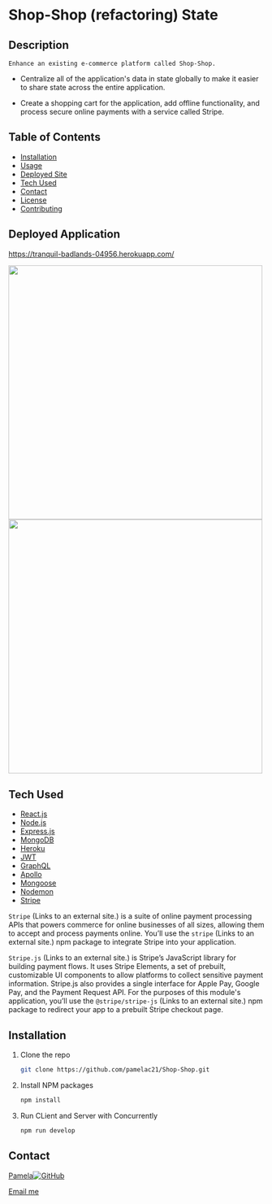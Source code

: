 # Shop-Shop (refactoring) State

## Description
`Enhance an existing e-commerce platform called Shop-Shop.` 

* Centralize all of the application's data in state globally to make it easier to share state across the entire application. 

* Create a shopping cart for the application, add offline functionality, and process secure online payments with a service called Stripe.

## Table of Contents

- [Installation](#installation)
- [Usage](#usage)
- [Deployed Site](#deployed-site)
- [Tech Used](#tech-used)
- [Contact](#contact)
- [License](#license)
- [Contributing](#contact)


## Deployed Application
https://tranquil-badlands-04956.herokuapp.com/

<img src="https://user-images.githubusercontent.com/87335354/180121434-fae44125-eced-484f-b6ac-f39de6aed41f.jpg" height="500">

<img src="https://user-images.githubusercontent.com/87335354/180121400-309600ee-ae64-4780-8805-a375a388cf4f.jpg" height="500">


## Tech Used

* [React.js](https://reactjs.org/)
* [Node.js](https://nodejs.org/)
* [Express.js](https://expressjs.com/)
* [MongoDB](https://www.mongodb.com/)
* [Heroku](https://www.heroku.com/)
* [JWT](https://jwt.io/)
* [GraphQL](https://graphql.org/)
* [Apollo](https://apollographql.com/)
* [Mongoose](https://mongoosejs.com/)
* [Nodemon](https://nodemon.io/)
* [Stripe](https://stripe.com/)

`Stripe` (Links to an external site.) is a suite of online payment processing APIs that powers commerce for online businesses of all sizes, allowing them to accept and process payments online. You’ll use the `stripe` (Links to an external site.) npm package to integrate Stripe into your application.

`Stripe.js` (Links to an external site.) is Stripe’s JavaScript library for building payment flows. It uses Stripe Elements, a set of prebuilt, customizable UI components to allow platforms to collect sensitive payment information. Stripe.js also provides a single interface for Apple Pay, Google Pay, and the Payment Request API. For the purposes of this module's application, you’ll use the `@stripe/stripe-js` (Links to an external site.) npm package to redirect your app to a prebuilt Stripe checkout page.

## Installation

1. Clone the repo
   ```sh
   git clone https://github.com/pamelac21/Shop-Shop.git
   ```
2. Install NPM packages
   ```sh
   npm install
   ```
3. Run CLient and Server with Concurrently
   ```sh
   npm run develop
   ```
   
## Contact
   
[Pamela](https://github.com/pamelac21)[![GitHub](https://img.shields.io/badge/--181717?logo=github&logoColor=ffffff)](https://github.com/)

[Email me](pamelac021@gmail.com)
